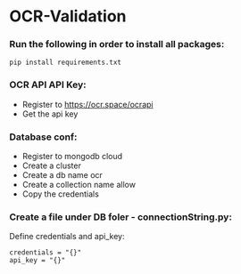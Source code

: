 # OCR-Validation
### Run the following in order to install all packages:
```
pip install requirements.txt
```

### OCR API API Key:
* Register to https://ocr.space/ocrapi <br />
* Get the api key

### Database conf:
* Register to mongodb cloud <br />
* Create a cluster <br />
* Create a db name ocr <br />
* Create a collection name allow <br />
* Copy the credentials

### Create a file under DB foler - connectionString.py:
Define credentials and api_key:
```
credentials = "{}"
api_key = "{}"
```
